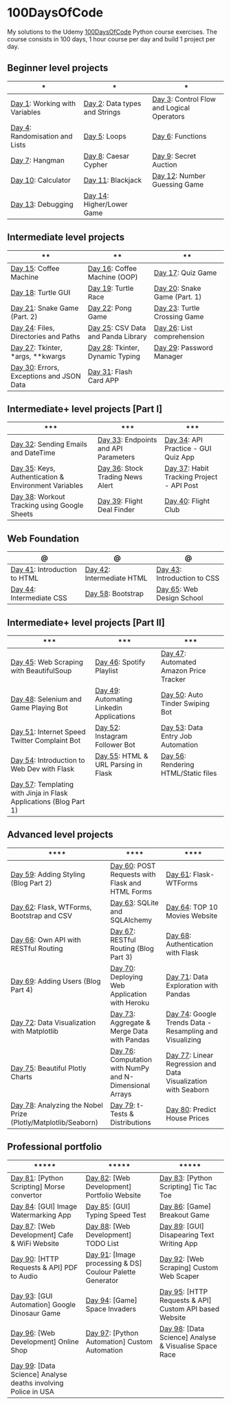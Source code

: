 # 100DaysOfCode

My solutions to the Udemy [100DaysOfCode](https://udemy.com/course/100-days-of-code) Python course exercises.
The course consists in 100 days, 1 hour course per day and build 1 project per day.

## Beginner level projects

| *                                                                                                           | *                                                                                               | *                                                                                                   |
|-------------------------------------------------------------------------------------------------------------|-------------------------------------------------------------------------------------------------|-----------------------------------------------------------------------------------------------------|
| [Day 1](https://github.com/ypasquazzo/100DaysOfCode/tree/main/Day%2001): Working with Variables              | [Day 2](https://github.com/ypasquazzo/100DaysOfCode/tree/main/Day%2002): Data types and Strings    | [Day 3](https://github.com/ypasquazzo/100DaysOfCode/tree/main/Day%2003): Control Flow and Logical Operators  |
| [Day 4](https://github.com/ypasquazzo/100DaysOfCode/tree/main/Day%2004): Randomisation and Lists             | [Day 5](https://github.com/ypasquazzo/100DaysOfCode/tree/main/Day%2005): Loops                     | [Day 6](https://github.com/ypasquazzo/100DaysOfCode/tree/main/Day%2006): Functions                       |
| [Day 7](https://github.com/ypasquazzo/100DaysOfCode/tree/main/Day%2007): Hangman                             | [Day 8](https://github.com/ypasquazzo/100DaysOfCode/tree/main/Day%2008): Caesar Cypher             | [Day 9](https://github.com/ypasquazzo/100DaysOfCode/tree/main/Day%2009): Secret Auction                  |
| [Day 10](https://github.com/ypasquazzo/100DaysOfCode/tree/main/Day%2010): Calculator                        | [Day 11](https://github.com/ypasquazzo/100DaysOfCode/tree/main/Day%2011): Blackjack               | [Day 12](https://github.com/ypasquazzo/100DaysOfCode/tree/main/Day%2012): Number Guessing Game          |
| [Day 13](https://github.com/ypasquazzo/100DaysOfCode/tree/main/Day%2013): Debugging                         | [Day 14](https://github.com/ypasquazzo/100DaysOfCode/tree/main/Day%2014): Higher/Lower Game       |                                                                                                         |

## Intermediate level projects

| **                                                                                              | **                                                                                                         | **                                                                                                         |
|-------------------------------------------------------------------------------------------------|------------------------------------------------------------------------------------------------------------|------------------------------------------------------------------------------------------------------------|
| [Day 15](https://github.com/ypasquazzo/100DaysOfCode/tree/main/Day%2015): Coffee Machine        | [Day 16](https://github.com/ypasquazzo/100DaysOfCode/tree/main/Day%2016): Coffee Machine (OOP)  | [Day 17](https://github.com/ypasquazzo/100DaysOfCode/tree/main/Day%2017): Quiz Game                         |
| [Day 18](https://github.com/ypasquazzo/100DaysOfCode/tree/main/Day%2018): Turtle GUI            | [Day 19](https://github.com/ypasquazzo/100DaysOfCode/tree/main/Day%2019): Turtle Race           | [Day 20](https://github.com/ypasquazzo/100DaysOfCode/tree/main/Day%2020): Snake Game (Part. 1)              |
| [Day 21](https://github.com/ypasquazzo/100DaysOfCode/tree/main/Day%2021): Snake Game (Part. 2)  | [Day 22](https://github.com/ypasquazzo/100DaysOfCode/tree/main/Day%2022): Pong Game            | [Day 23](https://github.com/ypasquazzo/100DaysOfCode/tree/main/Day%2023): Turtle Crossing Game             |
| [Day 24](https://github.com/ypasquazzo/100DaysOfCode/tree/main/Day%2024): Files, Directories and Paths | [Day 25](https://github.com/ypasquazzo/100DaysOfCode/tree/main/Day%2025): CSV Data and Panda Library | [Day 26](https://github.com/ypasquazzo/100DaysOfCode/tree/main/Day%2026): List comprehension               |
| [Day 27](https://github.com/ypasquazzo/100DaysOfCode/tree/main/Day%2027): Tkinter, *args, **kwargs | [Day 28](https://github.com/ypasquazzo/100DaysOfCode/tree/main/Day%2028): Tkinter, Dynamic Typing | [Day 29](https://github.com/ypasquazzo/100DaysOfCode/tree/main/Day%2029): Password Manager                 |
| [Day 30](https://github.com/ypasquazzo/100DaysOfCode/tree/main/Day%2030): Errors, Exceptions and JSON Data | [Day 31](https://github.com/ypasquazzo/100DaysOfCode/tree/main/Day%2031): Flash Card APP |                                                                                                            |

## Intermediate+ level projects [Part I]

| ***                                                                                                     | ***                                                                                                     | ***                                                                                                     |
|---------------------------------------------------------------------------------------------------------|---------------------------------------------------------------------------------------------------------|---------------------------------------------------------------------------------------------------------|
| [Day 32](https://github.com/ypasquazzo/100DaysOfCode/tree/main/Day%2032): Sending Emails and DateTime   | [Day 33](https://github.com/ypasquazzo/100DaysOfCode/tree/main/Day%2033): Endpoints and API Parameters  | [Day 34](https://github.com/ypasquazzo/100DaysOfCode/tree/main/Day%2034): API Practice - GUI Quiz App   |
| [Day 35](https://github.com/ypasquazzo/100DaysOfCode/tree/main/Day%2035): Keys, Authentication & Environment Variables | [Day 36](https://github.com/ypasquazzo/100DaysOfCode/tree/main/Day%2036): Stock Trading News Alert                     | [Day 37](https://github.com/ypasquazzo/100DaysOfCode/tree/main/Day%2037): Habit Tracking Project - API Post            |
| [Day 38](https://github.com/ypasquazzo/100DaysOfCode/tree/main/Day%2038): Workout Tracking using Google Sheets | [Day 39](https://github.com/ypasquazzo/100DaysOfCode/tree/main/Day%2039): Flight Deal Finder                   | [Day 40](https://github.com/ypasquazzo/100DaysOfCode/tree/main/Day%2040): Flight Club                          |

## Web Foundation

| @                                                                                               | @                                                                                              | @                                                                                           |
|-------------------------------------------------------------------------------------------------|------------------------------------------------------------------------------------------------|---------------------------------------------------------------------------------------------|
| [Day 41](https://github.com/ypasquazzo/100DaysOfCode/tree/main/Day%2041): Introduction to HTML  | [Day 42](https://github.com/ypasquazzo/100DaysOfCode/tree/main/Day%2042): Intermediate HTML     | [Day 43](https://github.com/ypasquazzo/100DaysOfCode/tree/main/Day%2043): Introduction to CSS  |
| [Day 44](https://github.com/ypasquazzo/100DaysOfCode/tree/main/Day%2044): Intermediate CSS     | [Day 58](https://github.com/ypasquazzo/100DaysOfCode/tree/main/Day%2058): Bootstrap         | [Day 65](https://github.com/ypasquazzo/100DaysOfCode/tree/main/Day%2065): Web Design School |

## Intermediate+ level projects [Part II]

| ***                                                                                                        | ***                                                                                                            | ***                                                                                                                                 |
|------------------------------------------------------------------------------------------------------------|----------------------------------------------------------------------------------------------------------------|-------------------------------------------------------------------------------------------------------------------------------------|
| [Day 45](https://github.com/ypasquazzo/100DaysOfCode/tree/main/Day%2045): Web Scraping with BeautifulSoup  | [Day 46](https://github.com/ypasquazzo/100DaysOfCode/tree/main/Day%2046): Spotify Playlist                 | [Day 47](https://github.com/ypasquazzo/100DaysOfCode/tree/main/Day%2047): Automated Amazon Price Tracker   |
| [Day 48](https://github.com/ypasquazzo/100DaysOfCode/tree/main/Day%2048): Selenium and Game Playing Bot    | [Day 49](https://github.com/ypasquazzo/100DaysOfCode/tree/main/Day%2049): Automating Linkedin Applications | [Day 50](https://github.com/ypasquazzo/100DaysOfCode/tree/main/Day%2050): Auto Tinder Swiping Bot              |
| [Day 51](https://github.com/ypasquazzo/100DaysOfCode/tree/main/Day%2051): Internet Speed Twitter Complaint Bot | [Day 52](https://github.com/ypasquazzo/100DaysOfCode/tree/main/Day%2052): Instagram Follower Bot               | [Day 53](https://github.com/ypasquazzo/100DaysOfCode/tree/main/Day%2053): Data Entry Job Automation            |
| [Day 54](https://github.com/ypasquazzo/100DaysOfCode/tree/main/Day%2054): Introduction to Web Dev with Flask                        | [Day 55](https://github.com/ypasquazzo/100DaysOfCode/tree/main/Day%2055): HTML & URL Parsing in Flask                               | [Day 56](https://github.com/ypasquazzo/100DaysOfCode/tree/main/Day%2056): Rendering HTML/Static files                               |
| [Day 57](https://github.com/ypasquazzo/100DaysOfCode/tree/main/Day%2057): Templating with Jinja in Flask Applications (Blog Part 1) |                                                                                                                |                                                                                                                                     |

## Advanced level projects

| ****                                                                                                            | ****                                                                                                           | ****                                                                                                                           |
|----------------------------------------------------------------------------------------------------------------|----------------------------------------------------------------------------------------------------------------|--------------------------------------------------------------------------------------------------------------------------------|
| [Day 59](https://github.com/ypasquazzo/100DaysOfCode/tree/main/Day%2059): Adding Styling (Blog Part 2)          | [Day 60](https://github.com/ypasquazzo/100DaysOfCode/tree/main/Day%2060): POST Requests with Flask and HTML Forms | [Day 61](https://github.com/ypasquazzo/100DaysOfCode/tree/main/Day%2061): Flask-WTForms                                  |
| [Day 62](https://github.com/ypasquazzo/100DaysOfCode/tree/main/Day%2062): Flask, WTForms, Bootstrap and CSV     | [Day 63](https://github.com/ypasquazzo/100DaysOfCode/tree/main/Day%2063): SQLite and SQLAlchemy                  | [Day 64](https://github.com/ypasquazzo/100DaysOfCode/tree/main/Day%2064): TOP 10 Movies Website                          |
| [Day 66](https://github.com/ypasquazzo/100DaysOfCode/tree/main/Day%2066): Own API with RESTful Routing          | [Day 67](https://github.com/ypasquazzo/100DaysOfCode/tree/main/Day%2067): RESTful Routing (Blog Part 3)         | [Day 68](https://github.com/ypasquazzo/100DaysOfCode/tree/main/Day%2068): Authentication with Flask                    |
| [Day 69](https://github.com/ypasquazzo/100DaysOfCode/tree/main/Day%2069): Adding Users (Blog Part 4)            | [Day 70](https://github.com/ypasquazzo/100DaysOfCode/tree/main/Day%2070): Deploying Web Application with Heroku | [Day 71](https://github.com/ypasquazzo/100DaysOfCode/tree/main/Day%2071): Data Exploration with Pandas                 |
| [Day 72](https://github.com/ypasquazzo/100DaysOfCode/tree/main/Day%2072): Data Visualization with Matplotlib    | [Day 73](https://github.com/ypasquazzo/100DaysOfCode/tree/main/Day%2073): Aggregate & Merge Data with Pandas    | [Day 74](https://github.com/ypasquazzo/100DaysOfCode/tree/main/Day%2074): Google Trends Data - Resampling and Visualizing |
| [Day 75](https://github.com/ypasquazzo/100DaysOfCode/tree/main/Day%2075): Beautiful Plotly Charts               | [Day 76](https://github.com/ypasquazzo/100DaysOfCode/tree/main/Day%2076): Computation with NumPy and N-Dimensional Arrays | [Day 77](https://github.com/ypasquazzo/100DaysOfCode/tree/main/Day%2077): Linear Regression and Data Visualization with Seaborn |
| [Day 78](https://github.com/ypasquazzo/100DaysOfCode/tree/main/Day%2078): Analyzing the Nobel Prize (Plotly/Matplotlib/Seaborn) | [Day 79](https://github.com/ypasquazzo/100DaysOfCode/tree/main/Day%2079): t-Tests & Distributions                      | [Day 80](https://github.com/ypasquazzo/100DaysOfCode/tree/main/Day%2080): Predict House Prices                             |

## Professional portfolio

| *****                                                                                                          | *****                                                                                                        | *****                                                                                                                          |
|----------------------------------------------------------------------------------------------------------------|----------------------------------------------------------------------------------------------------------------|--------------------------------------------------------------------------------------------------------------------------------|
| [Day 81](https://github.com/ypasquazzo/100DaysOfCode/tree/main/Day%2081): [Python Scripting] Morse convertor    | [Day 82](https://github.com/ypasquazzo/100DaysOfCode/tree/main/Day%2082): [Web Development] Portfolio Website | [Day 83](https://github.com/ypasquazzo/100DaysOfCode/tree/main/Day%2083): [Python Scripting] Tic Tac Toe                     |
| [Day 84](https://github.com/ypasquazzo/100DaysOfCode/tree/main/Day%2084): [GUI] Image Watermarking App          | [Day 85](https://github.com/ypasquazzo/100DaysOfCode/tree/main/Day%2085): [GUI] Typing Speed Test              | [Day 86](https://github.com/ypasquazzo/100DaysOfCode/tree/main/Day%2086): [Game] Breakout Game                             |
| [Day 87](https://github.com/ypasquazzo/100DaysOfCode/tree/main/Day%2067): [Web Development] Cafe & WiFi Website | [Day 88](https://github.com/ypasquazzo/100DaysOfCode/tree/main/Day%2088): [Web Development] TODO List           | [Day 89](https://github.com/ypasquazzo/100DaysOfCode/tree/main/Day%2089): [GUI] Disapearing Text Writing App                |
| [Day 90](https://github.com/ypasquazzo/100DaysOfCode/tree/main/Day%2090): [HTTP Requests & API] PDF to Audio    | [Day 91](https://github.com/ypasquazzo/100DaysOfCode/tree/main/Day%2091): [Image processing & DS] Coulour Palette  Generator | [Day 92](https://github.com/ypasquazzo/100DaysOfCode/tree/main/Day%2092): [Web Scraping] Custom Web Scaper                  |
| [Day 93](https://github.com/ypasquazzo/100DaysOfCode/tree/main/Day%2093): [GUI Automation] Google Dinosaur Game | [Day 94](https://github.com/ypasquazzo/100DaysOfCode/tree/main/Day%2094): [Game] Space Invaders                 | [Day 95](https://github.com/ypasquazzo/100DaysOfCode/tree/main/Day%2095): [HTTP Requests & API] Custom API based Website     |
| [Day 96](https://github.com/ypasquazzo/100DaysOfCode/tree/main/Day%2096): [Web Development] Online Shop        | [Day 97](https://github.com/ypasquazzo/100DaysOfCode/tree/main/Day%2097): [Python Automation] Custom Automation  | [Day 98](https://github.com/ypasquazzo/100DaysOfCode/tree/main/Day%2098): [Data Science] Analyse & Visualise Space Race      |
| [Day 99](https://github.com/ypasquazzo/100DaysOfCode/tree/main/Day%2099): [Data Science] Analyse deaths involving Police in USA | | |